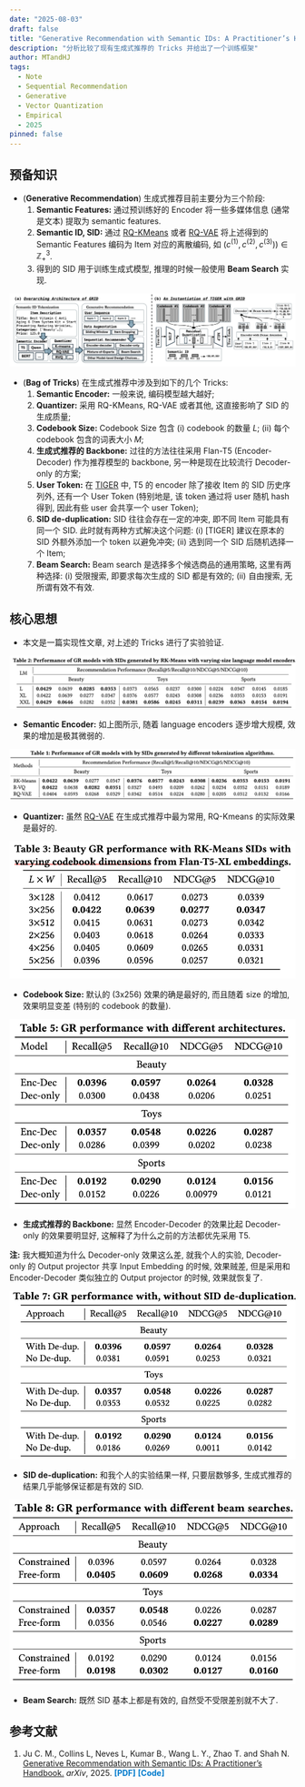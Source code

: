 ```yaml
---
date: "2025-08-03"
draft: false
title: "Generative Recommendation with Semantic IDs: A Practitioner’s Handbook"
description: "分析比较了现有生成式推荐的 Tricks 并给出了一个训练框架"
author: MTandHJ
tags:
  - Note
  - Sequential Recommendation
  - Generative
  - Vector Quantization
  - Empirical
  - 2025
pinned: false
---
```



## 预备知识

- (**Generative Recommendation**) 生成式推荐目前主要分为三个阶段:
    1. **Semantic Features:** 通过预训练好的 Encoder 将一些多媒体信息 (通常是文本) 提取为 semantic features.
    2. **Semantic ID, SID:** 通过 [RQ-KMeans](/posts/onerec/) 或者 [RQ-VAE](/posts/rq-vae/) 将上述得到的 Semantic Features 编码为 Item 对应的离散编码, 如 $(c^{(1)}, c^{(2)}, c^{(3)})) \in \mathbb{Z}_+^3$.
    3. 得到的 SID 用于训练生成式模型, 推理的时候一般使用 **Beam Search** 实现.

![20250803135947](https://raw.githubusercontent.com/MTandHJ/blog_source/master/images/20250803135947.png)

- (**Bag of Tricks**) 在生成式推荐中涉及到如下的几个 Tricks:
    1. **Semantic Encoder:** 一般来说, 编码模型越大越好;
    2. **Quantizer:** 采用 RQ-KMeans, RQ-VAE 或者其他, 这直接影响了 SID 的生成质量;
    3. **Codebook Size:** Codebook Size 包含 (i) codebook 的数量 $L$; (ii) 每个 codebook 包含的词表大小 $M$;
    4. **生成式推荐的 Backbone:** 过往的方法往往采用 Flan-T5 (Encoder-Decoder) 作为推荐模型的 backbone, 另一种是现在比较流行 Decoder-only 的方案;
    5. **User Token:** 在 [TIGER](/posts/tiger/) 中, T5 的 encoder 除了接收 Item 的 SID 历史序列外, 还有一个 User Token (特别地是, 该 token 通过将 user 随机 hash 得到, 因此有些 user 会共享一个 user Token);
    6. **SID de-duplication:** SID 往往会存在一定的冲突, 即不同 Item 可能具有同一个 SID. 此时就有两种方式解决这个问题: (i) [TIGER] 建议在原本的 SID 外额外添加一个 token 以避免冲突; (ii) 选到同一个 SID 后随机选择一个 Item;
    7. **Beam Search:** Beam search 是选择多个候选商品的通用策略, 这里有两种选择: (i) 受限搜索, 即要求每次生成的 SID 都是有效的; (ii) 自由搜索, 无所谓有效不有效.


## 核心思想

- 本文是一篇实现性文章, 对上述的 Tricks 进行了实验验证.

![20250803140627](https://raw.githubusercontent.com/MTandHJ/blog_source/master/images/20250803140627.png)

- **Semantic Encoder:** 如上图所示, 随着 language encoders 逐步增大规模, 效果的增加是极其微弱的.

![20250803140809](https://raw.githubusercontent.com/MTandHJ/blog_source/master/images/20250803140809.png)

- **Quantizer:** 虽然 [RQ-VAE](/posts/rq-vae/) 在生成式推荐中最为常用, RQ-Kmeans 的实际效果是最好的.

![20250803140943](https://raw.githubusercontent.com/MTandHJ/blog_source/master/images/20250803140943.png)

- **Codebook Size:** 默认的 (3x256) 效果的确是最好的, 而且随着 size 的增加, 效果明显变差 (特别的 codebook 的数量).

![20250803141109](https://raw.githubusercontent.com/MTandHJ/blog_source/master/images/20250803141109.png)

- **生成式推荐的 Backbone:** 显然 Encoder-Decoder 的效果比起 Decoder-only 的效果要明显好, 这解释了为什么之前的方法都优先采用 T5. 

**注:** 我大概知道为什么 Decoder-only 效果这么差, 就我个人的实验, Decoder-only 的 Output projector 共享 Input Embedding 的时候, 效果贼差, 但是采用和 Encoder-Decoder 类似独立的 Output projector 的时候, 效果就恢复了.

![20250803141456](https://raw.githubusercontent.com/MTandHJ/blog_source/master/images/20250803141456.png)

- **SID de-duplication:** 和我个人的实验结果一样, 只要层数够多, 生成式推荐的结果几乎能够保证都是有效的 SID.

![20250803141642](https://raw.githubusercontent.com/MTandHJ/blog_source/master/images/20250803141642.png)

- **Beam Search:** 既然 SID 基本上都是有效的, 自然受不受限差别就不大了.


## 参考文献

<ol class="reference">
  <li>
    Ju C. M., Collins L, Neves L, Kumar B.,
    Wang L. Y., Zhao T. and Shah N.
    <u>Generative Recommendation with Semantic IDs: A Practitioner’s Handbook.</u>
    <i>arXiv</i>, 2025.
    <a href="https://arxiv.org/abs/2507.22224" style="color: #007acc; font-weight: bold; text-decoration: none;">[PDF]</a>
    <a href="https://github.com/snap-research/GRID" style="color: #007acc; font-weight: bold; text-decoration: none;">[Code]</a>
  </li>
  <!-- 添加更多文献条目 -->
</ol>

